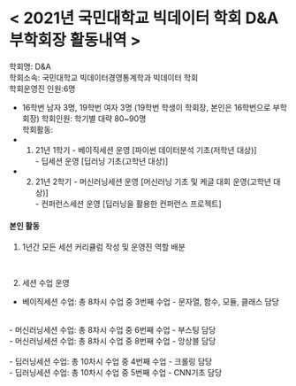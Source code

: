 # < 2021년 국민대학교 빅데이터 학회 D&A 부학회장 활동내역 >

학회명: D&A<br>
학회소속: 국민대학교 빅데이터경영통계학과 빅데이터 학회<br>
학회운영진 인원:6명<br>
 - 16학번 남자 3명, 19학번 여자 3명 (19학번 학생이 학회장, 본인은 16학번으로 부학회장)
학회인원: 학기별 대략 80~90명<br>
학회활동:<br>
 - 1. 21년 1학기 - 베이직세션 운영 [파이썬 데이터분석 기초(저학년 대상)]  
                 - 딥세션 운영 [딥러닝 기초(고학년 대상)]
 - 2. 21년 2학기 - 머신러닝세션 운영 [머신러닝 기초 및 케글 대회 운영(고학년 대상)]  
                 - 컨퍼런스세션 운영 [딥러닝을 활용한 컨퍼런스 프로젝트]


#### 본인 활동
1. 1년간 모든 세션 커리큘럼 작성 및 운영진 역할 배분
<br>

2. 세션 수업 운영<br>
 - 베이직세션 수업: 총 8차시 수업 중 3번째 수업 - 문자열, 함수, 모듈, 클래스 담당
<br>
 - 머신러닝세션 수업: 총 8차시 수업 중 6번째 수업 - 부스팅 담당<br>
 - 머신러닝세션 수업: 총 8차시 수업 중 8번째 수업 - 앙상블 담당<br>
<br>
 - 딥러닝세션 수업: 총 10차시 수업 중 4번째 수업 - 크롤링 담당<br>
 - 딥러닝세션 수업: 총 10차시 수업 중 5번째 수업 - CNN기초 담당<br>





